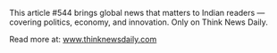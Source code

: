 This article #544 brings global news that matters to Indian readers — covering politics, economy, and innovation. Only on Think News Daily.

Read more at: www.thinknewsdaily.com